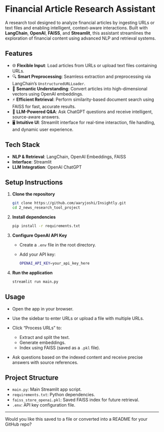 # Financial Article Research Assistant

A research tool designed to analyze financial articles by ingesting URLs or text files and enabling intelligent, context-aware interactions.
Built with **LangChain**, **OpenAI**, **FAISS**, and **Streamlit**, this assistant streamlines the exploration of financial content using advanced NLP and retrieval systems.

## Features

* 🌐 **Flexible Input**: Load articles from URLs or upload text files containing URLs.
* 🔍 **Smart Preprocessing**: Seamless extraction and preprocessing via LangChain’s `UnstructuredURLLoader`.
* 🧠 **Semantic Understanding**: Convert articles into high-dimensional vectors using OpenAI embeddings.
* ⚡ **Efficient Retrieval**: Perform similarity-based document search using FAISS for fast, accurate results.
* 🤖 **LLM-Powered Q\&A**: Ask ChatGPT questions and receive intelligent, source-aware answers.
* 🖥 **Intuitive UI**: Streamlit interface for real-time interaction, file handling, and dynamic user experience.

## Tech Stack

* **NLP & Retrieval**: LangChain, OpenAI Embeddings, FAISS
* **Interface**: Streamlit
* **LLM Integration**: OpenAI ChatGPT

## Setup Instructions

1. **Clone the repository**

   ```bash
   git clone https://github.com/aaryjoshi/Insightly.git
   cd 2_news_research_tool_project
   ```

2. **Install dependencies**

   ```bash
   pip install -r requirements.txt
   ```

3. **Configure OpenAI API Key**

   * Create a `.env` file in the root directory.
   * Add your API key:

     ```bash
     OPENAI_API_KEY=your_api_key_here
     ```

4. **Run the application**

   ```bash
   streamlit run main.py
   ```

## Usage

* Open the app in your browser.
* Use the sidebar to enter URLs or upload a file with multiple URLs.
* Click “Process URLs” to:

  * Extract and split the text.
  * Generate embeddings.
  * Index using FAISS (saved as a `.pkl` file).
* Ask questions based on the indexed content and receive precise answers with source references.

## Project Structure

* `main.py`: Main Streamlit app script.
* `requirements.txt`: Python dependencies.
* `faiss_store_openai.pkl`: Saved FAISS index for future retrieval.
* `.env`: API key configuration file.

---

Would you like this saved to a file or converted into a README for your GitHub repo?
